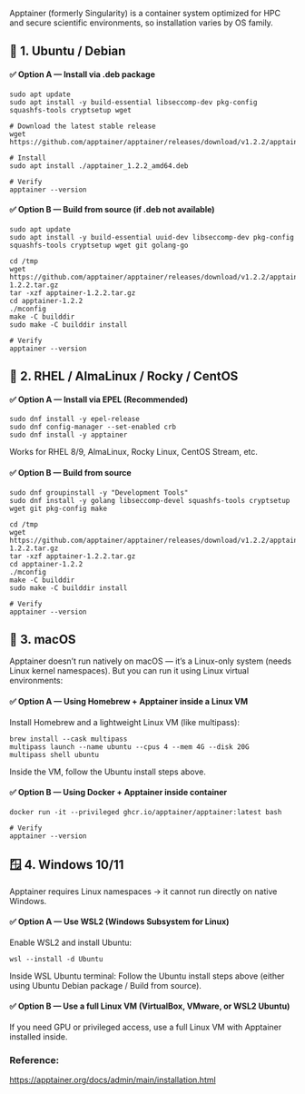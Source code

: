 Apptainer (formerly Singularity) is a container system optimized for HPC and secure scientific environments, so installation varies by OS family.


## 🐧 1. Ubuntu / Debian
#### ✅ Option A — Install via .deb package 

```
sudo apt update
sudo apt install -y build-essential libseccomp-dev pkg-config squashfs-tools cryptsetup wget

# Download the latest stable release
wget https://github.com/apptainer/apptainer/releases/download/v1.2.2/apptainer_1.2.2_amd64.deb

# Install
sudo apt install ./apptainer_1.2.2_amd64.deb

# Verify
apptainer --version
```

#### ✅ Option B — Build from source (if .deb not available)
```
sudo apt update
sudo apt install -y build-essential uuid-dev libseccomp-dev pkg-config squashfs-tools cryptsetup wget git golang-go

cd /tmp
wget https://github.com/apptainer/apptainer/releases/download/v1.2.2/apptainer-1.2.2.tar.gz
tar -xzf apptainer-1.2.2.tar.gz
cd apptainer-1.2.2
./mconfig
make -C builddir
sudo make -C builddir install

# Verify
apptainer --version
```


## 🧱 2. RHEL / AlmaLinux / Rocky / CentOS
#### ✅ Option A — Install via EPEL (Recommended)
```
sudo dnf install -y epel-release
sudo dnf config-manager --set-enabled crb
sudo dnf install -y apptainer
```

Works for RHEL 8/9, AlmaLinux, Rocky Linux, CentOS Stream, etc.

#### ✅ Option B — Build from source
```
sudo dnf groupinstall -y "Development Tools"
sudo dnf install -y golang libseccomp-devel squashfs-tools cryptsetup wget git pkg-config make

cd /tmp
wget https://github.com/apptainer/apptainer/releases/download/v1.2.2/apptainer-1.2.2.tar.gz
tar -xzf apptainer-1.2.2.tar.gz
cd apptainer-1.2.2
./mconfig
make -C builddir
sudo make -C builddir install

# Verify
apptainer --version
```


## 🍎 3. macOS

Apptainer doesn’t run natively on macOS — it’s a Linux-only system (needs Linux kernel namespaces).
But you can run it using Linux virtual environments:

#### ✅ Option A — Using Homebrew + Apptainer inside a Linux VM

Install Homebrew and a lightweight Linux VM (like multipass):

```
brew install --cask multipass
multipass launch --name ubuntu --cpus 4 --mem 4G --disk 20G
multipass shell ubuntu
```

Inside the VM, follow the Ubuntu install steps above.

#### ✅ Option B — Using Docker + Apptainer inside container
```
docker run -it --privileged ghcr.io/apptainer/apptainer:latest bash

# Verify
apptainer --version
```


## 🪟 4. Windows 10/11

Apptainer requires Linux namespaces → it cannot run directly on native Windows.

#### ✅ Option A — Use WSL2 (Windows Subsystem for Linux)

Enable WSL2 and install Ubuntu:
```
wsl --install -d Ubuntu
```
Inside WSL Ubuntu terminal: Follow the Ubuntu install steps above (either using Ubuntu Debian package / Build from source).


#### ✅ Option B — Use a full Linux VM (VirtualBox, VMware, or WSL2 Ubuntu)

If you need GPU or privileged access, use a full Linux VM with Apptainer installed inside.




### Reference:
https://apptainer.org/docs/admin/main/installation.html